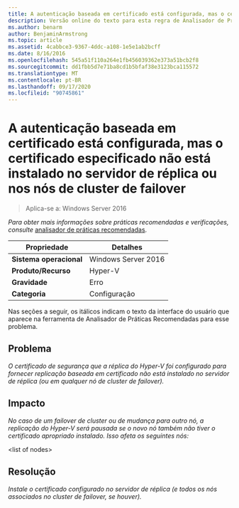 ```yaml
---
title: A autenticação baseada em certificado está configurada, mas o certificado especificado não está instalado no servidor de réplica ou nos nós de cluster de failover
description: Versão online do texto para esta regra de Analisador de Práticas Recomendadas.
ms.author: benarm
author: BenjaminArmstrong
ms.topic: article
ms.assetid: 4cabbce3-9367-4ddc-a108-1e5e1ab2bcff
ms.date: 8/16/2016
ms.openlocfilehash: 545a51f110a264e1fb456039362e373a51bcb2f8
ms.sourcegitcommit: dd1fbb5d7e71ba8cd1b5bfaf38e3123bca115572
ms.translationtype: MT
ms.contentlocale: pt-BR
ms.lasthandoff: 09/17/2020
ms.locfileid: "90745861"
---
```

# <a name="certificate-based-authentication-is-configured-but-the-specified-certificate-is-not-installed-on-the-replica-server-or-failover-cluster-nodes"></a>A autenticação baseada em certificado está configurada, mas o certificado especificado não está instalado no servidor de réplica ou nos nós de cluster de failover

>Aplica-se a: Windows Server 2016



*Para obter mais informações sobre práticas recomendadas e verificações, consulte* [analisador de práticas recomendadas](https://go.microsoft.com/fwlink/?LinkId=122786).

|Propriedade|Detalhes|
|-|-|
|**Sistema operacional**|Windows Server 2016|
|**Produto/Recurso**|Hyper-V|
|**Gravidade**|Erro|
|**Categoria**|Configuração|

Nas seções a seguir, os itálicos indicam o texto da interface do usuário que aparece na ferramenta de Analisador de Práticas Recomendadas para esse problema.

## <a name="issue"></a>Problema

*O certificado de segurança que a réplica do Hyper-V foi configurado para fornecer replicação baseada em certificado não está instalado no servidor de réplica (ou em qualquer nó de cluster de failover).*

## <a name="impact"></a>Impacto

*No caso de um failover de cluster ou de mudança para outro nó, a replicação do Hyper-V será pausada se o novo nó também não tiver o certificado apropriado instalado. Isso afeta os seguintes nós:*

\<list of nodes>

## <a name="resolution"></a>Resolução

*Instale o certificado configurado no servidor de réplica (e todos os nós associados no cluster de failover, se houver).*



